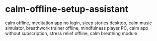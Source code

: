 # calm-offline-setup-assistant
calm offline, meditation app no login, sleep stories desktop, calm music simulator, breathwork trainer offline, mindfulness player PC, calm app without subscription, stress relief offline, calm breathing module
